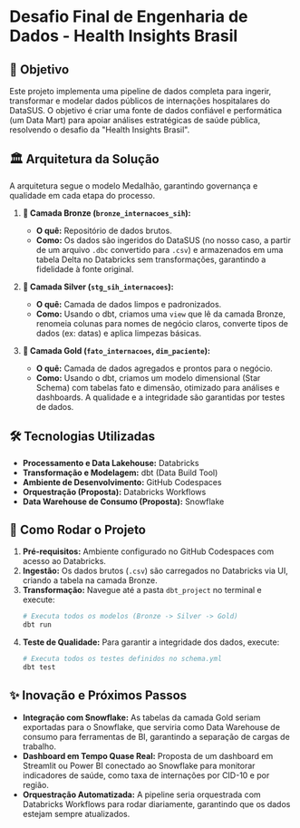 # Desafio Final de Engenharia de Dados - Health Insights Brasil

## 🎯 Objetivo

Este projeto implementa uma pipeline de dados completa para ingerir, transformar e modelar dados públicos de internações hospitalares do DataSUS. O objetivo é criar uma fonte de dados confiável e performática (um Data Mart) para apoiar análises estratégicas de saúde pública, resolvendo o desafio da "Health Insights Brasil".

## 🏛️ Arquitetura da Solução

A arquitetura segue o modelo Medalhão, garantindo governança e qualidade em cada etapa do processo.

1.  **🥉 Camada Bronze (`bronze_internacoes_sih`):**
    *   **O quê:** Repositório de dados brutos.
    *   **Como:** Os dados são ingeridos do DataSUS (no nosso caso, a partir de um arquivo `.dbc` convertido para `.csv`) e armazenados em uma tabela Delta no Databricks sem transformações, garantindo a fidelidade à fonte original.

2.  **🥈 Camada Silver (`stg_sih_internacoes`):**
    *   **O quê:** Camada de dados limpos e padronizados.
    *   **Como:** Usando o dbt, criamos uma `view` que lê da camada Bronze, renomeia colunas para nomes de negócio claros, converte tipos de dados (ex: datas) e aplica limpezas básicas.

3.  **🥇 Camada Gold (`fato_internacoes`, `dim_paciente`):**
    *   **O quê:** Camada de dados agregados e prontos para o negócio.
    *   **Como:** Usando o dbt, criamos um modelo dimensional (Star Schema) com tabelas fato e dimensão, otimizado para análises e dashboards. A qualidade e a integridade são garantidas por testes de dados.

## 🛠️ Tecnologias Utilizadas

*   **Processamento e Data Lakehouse:** Databricks
*   **Transformação e Modelagem:** dbt (Data Build Tool)
*   **Ambiente de Desenvolvimento:** GitHub Codespaces
*   **Orquestração (Proposta):** Databricks Workflows
*   **Data Warehouse de Consumo (Proposta):** Snowflake

## 🚀 Como Rodar o Projeto

1.  **Pré-requisitos:** Ambiente configurado no GitHub Codespaces com acesso ao Databricks.
2.  **Ingestão:** Os dados brutos (`.csv`) são carregados no Databricks via UI, criando a tabela na camada Bronze.
3.  **Transformação:** Navegue até a pasta `dbt_project` no terminal e execute:
    ```bash
    # Executa todos os modelos (Bronze -> Silver -> Gold)
    dbt run
    ```
4.  **Teste de Qualidade:** Para garantir a integridade dos dados, execute:
    ```bash
    # Executa todos os testes definidos no schema.yml
    dbt test
    ```

## ✨ Inovação e Próximos Passos

*   **Integração com Snowflake:** As tabelas da camada Gold seriam exportadas para o Snowflake, que serviria como Data Warehouse de consumo para ferramentas de BI, garantindo a separação de cargas de trabalho.
*   **Dashboard em Tempo Quase Real:** Proposta de um dashboard em Streamlit ou Power BI conectado ao Snowflake para monitorar indicadores de saúde, como taxa de internações por CID-10 e por região.
*   **Orquestração Automatizada:** A pipeline seria orquestrada com Databricks Workflows para rodar diariamente, garantindo que os dados estejam sempre atualizados.